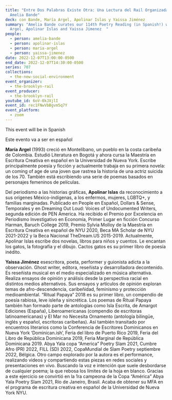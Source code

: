 ```yaml
---
title: "Entre Dos Palabras Existe Otra: Una Lectura del Rail Organizada por
  Amelia Bande"
deck: con Bande, María Argel, Apolinar Islas y Yaissa Jiménez
summary: "Amelia Bande curates our 114th Poetry Reading (in Spanish!) with María
  Argel, Apolinar Islas and Yaissa Jimenez  "
people:
  - person: amelia-bande
  - person: apolinar-islas
  - person: maria-argel
  - person: yaissa-jimenez
date: 2022-12-07T13:00:00-0500
end_date: 2022-12-07T14:30:00-0500
series: 707
collections:
  - the-new-social-environment
event_organizer:
  - the-brooklyn-rail
event_producer:
  - the-brooklyn-rail
youtube_id: 6oV-0kJXjlI
event_id: rec1FNwVbBgvm5q7Y
event_platform:
  - zoom
---
```

This event will be in Spanish

Este evento va a ser en español 



**María Argel** (1993) creció en Montelíbano, un pueblo en la costa caribeña de Colombia. Estudió Literatura en Bogotá y ahora cursa la Maestría en Escritura Creativa en español en la Universidad de Nueva York. Escribe principalmente poesía y ficción y actualmente trabaja en su primera novela: un coming of age de una joven que rastrea la historia de una actriz suicida de los 70. También está escribiendo una serie de poemas basados en personajes femeninos de películas. 

Del periodismo a las historias gráficas, **Apolinar Islas** da reconocimiento a sus orígenes México-indígenas, a los enfermos, mujeres, LGBTQ+, y familias marginadas. Publicado en People en Español, Dollars &amp; Sense, Temporales y en Dreaming Out Loud: Voices of Undocumented Writers, segunda edición de PEN America.
Ha recibido el Premio por Excelencia en Periodismo Investigativo en Economía, Primer Lugar en ficción Concurso Harman, Baruch College 2019, Premio Sylvia Molloy de la Maestría en Escritura Creativa en español de NYU 2020, Beca MA Scholar de NYU 2021-2022 y la Beca Nacional TheDream.US 2015-2019. Actualmente, Apolinar Islas escribe dos novelas, libros para niños y cuentos. Le encantan los gatos, la fotografía y el dibujo. Cactos gatos es su primer libro de poesía inédito.

**Yaissa Jiménez** esescritora, poeta, performer y guionista adicta a la observación. Ghost writer, editora, reseñista y desarrolladora decontenido. Es reseñista musical en el medio especializado en música alternativa.
Realiza ensayos de opinión y análisis desde la perspectiva racial en distintos medios alternativos. Sus ensayos y artículos de opinión exploran temas de afro-descendencia, caribeñidad, feminismo y protección medioambiental. “Ritual Papaya” 2018 es su primer libro, un compendio de poesía rabiosa, leve isleña y sincrética. Los poemas de Ritual Papaya también han formado parte de antologías como Isla Escrita, de
Amargot Ediciones (España), Liberoamericanas (compendio de escritoras latinoamericanas) y El Mar no Necesita Ornamento (antología bilingüe, inglés y español, escritoras caribeñas). Así también transitado por encuentros literarios como la Conferencia de Escritores Dominicanos en Nueva York ‘Dominican.ish’, Feria del libro de Puerto Rico 2019, Feria del Libro de República Dominicana 2019, Feria Marginal de República Dominicana 2019. Abya Yala copa “America” Poetry Slam 2021, Cumbre Afro (PR) 2022, FILL (SD) 2022, CopaMundial de Slam Poetry septiembre 2022, Bélgica. Otro campo explorado por la autora es el performance, realizando videos y compartiendo estas piezas en redes sociales y presentaciones en vivo. Buscando la voz e intención que suele desbordarse de cualquier poema; la que rebosa los límites de la hoja en blanco. Gracias a este ejercicio se convirtió en la 1ra campeona de la Copa “América” Abya Yala Poetry Slam 2021, Río de Janeiro, Brasil. Acaba de obtener su MFA en el programa de escritura creativa en español de la Universidad de Nueva York NYU.